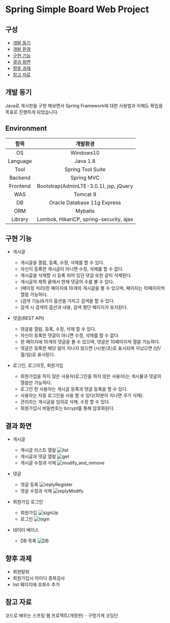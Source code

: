 # Spring Simple Board Web Project

## 구성
- [개발 동기](#개발-동기)
- [개발 환경](#Environment)
- [구현 기능](#구현-기능)
- [결과 화면](#결과-화면)
- [향후 과제](#향후-과제)
- [참고 자료](#참고-자료)

## 개발 동기
Java로 게시판을 구현 해보면서 Spring Framework에 대한 사용법과 이해도 확립을 목표로 진행하게 되었습니다.

## Environment
항목 | 개발환경 
:---: | :---: 
OS | Windows10 
Language | Java 1.8 
Tool | Spring Tool Suite
Backend | Spring MVC
Frontend | Bootstrap(AdminLTE-3.0.1), jsp, jQuery
WAS | Tomcat 9
DB | Oracle Database 11g Express
ORM | Mybatis
Library | Lombok, HikariCP, spring-security, ajax

## 구현 기능

* 게시글
  - 게시글을 열람, 등록, 수정, 삭제를 할 수 있다.
  - 자신이 등록한 게시글이 아니면 수정, 삭제를 할 수 없다.
  - 게시글을 삭제할 시 등록 되어 있던 댓글 또한 같이 삭제된다.
  - 게시글의 제목 끝에서 현재 댓글의 수를 볼 수 있다.
  - (페이징 처리)한 페이지에 10개의 게시글을 볼 수 있으며, 페이지는 10페이지씩 열람 가능하다.
  - (검색 기능)6가지 옵션을 가지고 검색을 할 수 있다.
  - 검색 시 검색의 옵션과 내용, 검색 했던 페이지가 유지된다.
  
* 댓글(REST API)
  - 댓글을 열람, 등록, 수정, 삭제 할 수 있다.
  - 자신이 등록한 댓글이 아니면 수정, 삭제를 할 수 없다.
  - 한 페이지에 10개의 댓글을 볼 수 있으며, 댓글은 10페이지씩 열람 가능하다.
  - 댓글은 등록한 해당 일이 지나지 않으면 (시/분/초)로 표시되며 지났으면 (년/월/일)로 표시된다. 
  
* 로그인, 로그아웃, 회원가입
  - 회원가입을 하지 않은 사용자(로그인을 하지 않은 사용자)는 게시물과 댓글의 열람만 가능하다.
  - 로그인 한 사용자는 게시글 등록과 댓글 등록을 할 수 있다.
  - 사용자는 자동 로그인을 사용 할 수 있다(10분이 지나면 쿠기 삭제).
  - 관리자는 게시글을 임의로 삭제, 수정 할 수 있다.
  - 회원가입시 비밀번호는 bcrypt를 통해 암호화된다.

## 결과 화면

* 게시글
  - 게시글 리스트 열람
  ![list](/img/list.PNG)
  - 게시글과 댓글 열람
  ![get](/img/get.PNG)
  - 게시글 수정과 삭제
  ![modify_and_remove](/img/modify.PNG)

* 댓글
  - 댓글 등록
  ![replyRegister](/img/replyRegister.PNG)
  - 댓글 수정과 삭제
  ![replyModify](/img/replyModify.PNG)

* 회원가입 로그인
  - 회원가입
  ![signUp](/img/signUp.PNG)
  - 로그인
  ![login](/img/login.PNG)

* 데이터 베이스
  - DB 목록
  ![DB](/img/DB.PNG)


## 향후 과제
* 회원탈퇴
* 회원가입시 아이디 중복검사
* list 페이지에 조회수 추가

## 참고 자료
코드로 배우는 스프링 웹 프로젝트(개정판) - 구멍가게 코딩단
